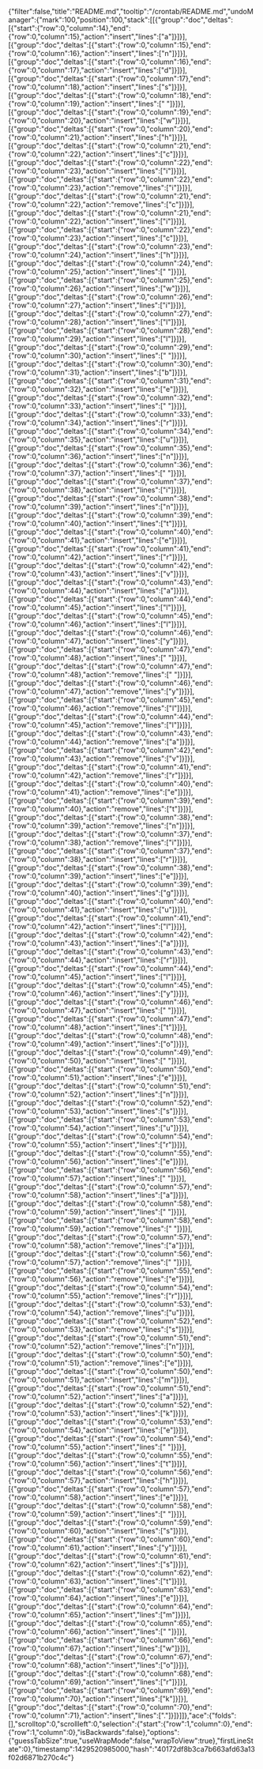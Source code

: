 {"filter":false,"title":"README.md","tooltip":"/crontab/README.md","undoManager":{"mark":100,"position":100,"stack":[[{"group":"doc","deltas":[{"start":{"row":0,"column":14},"end":{"row":0,"column":15},"action":"insert","lines":["a"]}]}],[{"group":"doc","deltas":[{"start":{"row":0,"column":15},"end":{"row":0,"column":16},"action":"insert","lines":["n"]}]}],[{"group":"doc","deltas":[{"start":{"row":0,"column":16},"end":{"row":0,"column":17},"action":"insert","lines":["d"]}]}],[{"group":"doc","deltas":[{"start":{"row":0,"column":17},"end":{"row":0,"column":18},"action":"insert","lines":["s"]}]}],[{"group":"doc","deltas":[{"start":{"row":0,"column":18},"end":{"row":0,"column":19},"action":"insert","lines":[" "]}]}],[{"group":"doc","deltas":[{"start":{"row":0,"column":19},"end":{"row":0,"column":20},"action":"insert","lines":["w"]}]}],[{"group":"doc","deltas":[{"start":{"row":0,"column":20},"end":{"row":0,"column":21},"action":"insert","lines":["h"]}]}],[{"group":"doc","deltas":[{"start":{"row":0,"column":21},"end":{"row":0,"column":22},"action":"insert","lines":["c"]}]}],[{"group":"doc","deltas":[{"start":{"row":0,"column":22},"end":{"row":0,"column":23},"action":"insert","lines":["i"]}]}],[{"group":"doc","deltas":[{"start":{"row":0,"column":22},"end":{"row":0,"column":23},"action":"remove","lines":["i"]}]}],[{"group":"doc","deltas":[{"start":{"row":0,"column":21},"end":{"row":0,"column":22},"action":"remove","lines":["c"]}]}],[{"group":"doc","deltas":[{"start":{"row":0,"column":21},"end":{"row":0,"column":22},"action":"insert","lines":["i"]}]}],[{"group":"doc","deltas":[{"start":{"row":0,"column":22},"end":{"row":0,"column":23},"action":"insert","lines":["c"]}]}],[{"group":"doc","deltas":[{"start":{"row":0,"column":23},"end":{"row":0,"column":24},"action":"insert","lines":["h"]}]}],[{"group":"doc","deltas":[{"start":{"row":0,"column":24},"end":{"row":0,"column":25},"action":"insert","lines":[" "]}]}],[{"group":"doc","deltas":[{"start":{"row":0,"column":25},"end":{"row":0,"column":26},"action":"insert","lines":["w"]}]}],[{"group":"doc","deltas":[{"start":{"row":0,"column":26},"end":{"row":0,"column":27},"action":"insert","lines":["i"]}]}],[{"group":"doc","deltas":[{"start":{"row":0,"column":27},"end":{"row":0,"column":28},"action":"insert","lines":["l"]}]}],[{"group":"doc","deltas":[{"start":{"row":0,"column":28},"end":{"row":0,"column":29},"action":"insert","lines":["l"]}]}],[{"group":"doc","deltas":[{"start":{"row":0,"column":29},"end":{"row":0,"column":30},"action":"insert","lines":[" "]}]}],[{"group":"doc","deltas":[{"start":{"row":0,"column":30},"end":{"row":0,"column":31},"action":"insert","lines":["b"]}]}],[{"group":"doc","deltas":[{"start":{"row":0,"column":31},"end":{"row":0,"column":32},"action":"insert","lines":["e"]}]}],[{"group":"doc","deltas":[{"start":{"row":0,"column":32},"end":{"row":0,"column":33},"action":"insert","lines":[" "]}]}],[{"group":"doc","deltas":[{"start":{"row":0,"column":33},"end":{"row":0,"column":34},"action":"insert","lines":["r"]}]}],[{"group":"doc","deltas":[{"start":{"row":0,"column":34},"end":{"row":0,"column":35},"action":"insert","lines":["u"]}]}],[{"group":"doc","deltas":[{"start":{"row":0,"column":35},"end":{"row":0,"column":36},"action":"insert","lines":["n"]}]}],[{"group":"doc","deltas":[{"start":{"row":0,"column":36},"end":{"row":0,"column":37},"action":"insert","lines":[" "]}]}],[{"group":"doc","deltas":[{"start":{"row":0,"column":37},"end":{"row":0,"column":38},"action":"insert","lines":["i"]}]}],[{"group":"doc","deltas":[{"start":{"row":0,"column":38},"end":{"row":0,"column":39},"action":"insert","lines":["n"]}]}],[{"group":"doc","deltas":[{"start":{"row":0,"column":39},"end":{"row":0,"column":40},"action":"insert","lines":["t"]}]}],[{"group":"doc","deltas":[{"start":{"row":0,"column":40},"end":{"row":0,"column":41},"action":"insert","lines":["e"]}]}],[{"group":"doc","deltas":[{"start":{"row":0,"column":41},"end":{"row":0,"column":42},"action":"insert","lines":["r"]}]}],[{"group":"doc","deltas":[{"start":{"row":0,"column":42},"end":{"row":0,"column":43},"action":"insert","lines":["v"]}]}],[{"group":"doc","deltas":[{"start":{"row":0,"column":43},"end":{"row":0,"column":44},"action":"insert","lines":["a"]}]}],[{"group":"doc","deltas":[{"start":{"row":0,"column":44},"end":{"row":0,"column":45},"action":"insert","lines":["l"]}]}],[{"group":"doc","deltas":[{"start":{"row":0,"column":45},"end":{"row":0,"column":46},"action":"insert","lines":["l"]}]}],[{"group":"doc","deltas":[{"start":{"row":0,"column":46},"end":{"row":0,"column":47},"action":"insert","lines":["y"]}]}],[{"group":"doc","deltas":[{"start":{"row":0,"column":47},"end":{"row":0,"column":48},"action":"insert","lines":[" "]}]}],[{"group":"doc","deltas":[{"start":{"row":0,"column":47},"end":{"row":0,"column":48},"action":"remove","lines":[" "]}]}],[{"group":"doc","deltas":[{"start":{"row":0,"column":46},"end":{"row":0,"column":47},"action":"remove","lines":["y"]}]}],[{"group":"doc","deltas":[{"start":{"row":0,"column":45},"end":{"row":0,"column":46},"action":"remove","lines":["l"]}]}],[{"group":"doc","deltas":[{"start":{"row":0,"column":44},"end":{"row":0,"column":45},"action":"remove","lines":["l"]}]}],[{"group":"doc","deltas":[{"start":{"row":0,"column":43},"end":{"row":0,"column":44},"action":"remove","lines":["a"]}]}],[{"group":"doc","deltas":[{"start":{"row":0,"column":42},"end":{"row":0,"column":43},"action":"remove","lines":["v"]}]}],[{"group":"doc","deltas":[{"start":{"row":0,"column":41},"end":{"row":0,"column":42},"action":"remove","lines":["r"]}]}],[{"group":"doc","deltas":[{"start":{"row":0,"column":40},"end":{"row":0,"column":41},"action":"remove","lines":["e"]}]}],[{"group":"doc","deltas":[{"start":{"row":0,"column":39},"end":{"row":0,"column":40},"action":"remove","lines":["t"]}]}],[{"group":"doc","deltas":[{"start":{"row":0,"column":38},"end":{"row":0,"column":39},"action":"remove","lines":["n"]}]}],[{"group":"doc","deltas":[{"start":{"row":0,"column":37},"end":{"row":0,"column":38},"action":"remove","lines":["i"]}]}],[{"group":"doc","deltas":[{"start":{"row":0,"column":37},"end":{"row":0,"column":38},"action":"insert","lines":["r"]}]}],[{"group":"doc","deltas":[{"start":{"row":0,"column":38},"end":{"row":0,"column":39},"action":"insert","lines":["e"]}]}],[{"group":"doc","deltas":[{"start":{"row":0,"column":39},"end":{"row":0,"column":40},"action":"insert","lines":["g"]}]}],[{"group":"doc","deltas":[{"start":{"row":0,"column":40},"end":{"row":0,"column":41},"action":"insert","lines":["u"]}]}],[{"group":"doc","deltas":[{"start":{"row":0,"column":41},"end":{"row":0,"column":42},"action":"insert","lines":["l"]}]}],[{"group":"doc","deltas":[{"start":{"row":0,"column":42},"end":{"row":0,"column":43},"action":"insert","lines":["a"]}]}],[{"group":"doc","deltas":[{"start":{"row":0,"column":43},"end":{"row":0,"column":44},"action":"insert","lines":["r"]}]}],[{"group":"doc","deltas":[{"start":{"row":0,"column":44},"end":{"row":0,"column":45},"action":"insert","lines":["l"]}]}],[{"group":"doc","deltas":[{"start":{"row":0,"column":45},"end":{"row":0,"column":46},"action":"insert","lines":["y"]}]}],[{"group":"doc","deltas":[{"start":{"row":0,"column":46},"end":{"row":0,"column":47},"action":"insert","lines":[" "]}]}],[{"group":"doc","deltas":[{"start":{"row":0,"column":47},"end":{"row":0,"column":48},"action":"insert","lines":["t"]}]}],[{"group":"doc","deltas":[{"start":{"row":0,"column":48},"end":{"row":0,"column":49},"action":"insert","lines":["o"]}]}],[{"group":"doc","deltas":[{"start":{"row":0,"column":49},"end":{"row":0,"column":50},"action":"insert","lines":[" "]}]}],[{"group":"doc","deltas":[{"start":{"row":0,"column":50},"end":{"row":0,"column":51},"action":"insert","lines":["e"]}]}],[{"group":"doc","deltas":[{"start":{"row":0,"column":51},"end":{"row":0,"column":52},"action":"insert","lines":["n"]}]}],[{"group":"doc","deltas":[{"start":{"row":0,"column":52},"end":{"row":0,"column":53},"action":"insert","lines":["s"]}]}],[{"group":"doc","deltas":[{"start":{"row":0,"column":53},"end":{"row":0,"column":54},"action":"insert","lines":["u"]}]}],[{"group":"doc","deltas":[{"start":{"row":0,"column":54},"end":{"row":0,"column":55},"action":"insert","lines":["r"]}]}],[{"group":"doc","deltas":[{"start":{"row":0,"column":55},"end":{"row":0,"column":56},"action":"insert","lines":["e"]}]}],[{"group":"doc","deltas":[{"start":{"row":0,"column":56},"end":{"row":0,"column":57},"action":"insert","lines":[" "]}]}],[{"group":"doc","deltas":[{"start":{"row":0,"column":57},"end":{"row":0,"column":58},"action":"insert","lines":["a"]}]}],[{"group":"doc","deltas":[{"start":{"row":0,"column":58},"end":{"row":0,"column":59},"action":"insert","lines":[" "]}]}],[{"group":"doc","deltas":[{"start":{"row":0,"column":58},"end":{"row":0,"column":59},"action":"remove","lines":[" "]}]}],[{"group":"doc","deltas":[{"start":{"row":0,"column":57},"end":{"row":0,"column":58},"action":"remove","lines":["a"]}]}],[{"group":"doc","deltas":[{"start":{"row":0,"column":56},"end":{"row":0,"column":57},"action":"remove","lines":[" "]}]}],[{"group":"doc","deltas":[{"start":{"row":0,"column":55},"end":{"row":0,"column":56},"action":"remove","lines":["e"]}]}],[{"group":"doc","deltas":[{"start":{"row":0,"column":54},"end":{"row":0,"column":55},"action":"remove","lines":["r"]}]}],[{"group":"doc","deltas":[{"start":{"row":0,"column":53},"end":{"row":0,"column":54},"action":"remove","lines":["u"]}]}],[{"group":"doc","deltas":[{"start":{"row":0,"column":52},"end":{"row":0,"column":53},"action":"remove","lines":["s"]}]}],[{"group":"doc","deltas":[{"start":{"row":0,"column":51},"end":{"row":0,"column":52},"action":"remove","lines":["n"]}]}],[{"group":"doc","deltas":[{"start":{"row":0,"column":50},"end":{"row":0,"column":51},"action":"remove","lines":["e"]}]}],[{"group":"doc","deltas":[{"start":{"row":0,"column":50},"end":{"row":0,"column":51},"action":"insert","lines":["m"]}]}],[{"group":"doc","deltas":[{"start":{"row":0,"column":51},"end":{"row":0,"column":52},"action":"insert","lines":["a"]}]}],[{"group":"doc","deltas":[{"start":{"row":0,"column":52},"end":{"row":0,"column":53},"action":"insert","lines":["k"]}]}],[{"group":"doc","deltas":[{"start":{"row":0,"column":53},"end":{"row":0,"column":54},"action":"insert","lines":["e"]}]}],[{"group":"doc","deltas":[{"start":{"row":0,"column":54},"end":{"row":0,"column":55},"action":"insert","lines":[" "]}]}],[{"group":"doc","deltas":[{"start":{"row":0,"column":55},"end":{"row":0,"column":56},"action":"insert","lines":["t"]}]}],[{"group":"doc","deltas":[{"start":{"row":0,"column":56},"end":{"row":0,"column":57},"action":"insert","lines":["h"]}]}],[{"group":"doc","deltas":[{"start":{"row":0,"column":57},"end":{"row":0,"column":58},"action":"insert","lines":["e"]}]}],[{"group":"doc","deltas":[{"start":{"row":0,"column":58},"end":{"row":0,"column":59},"action":"insert","lines":[" "]}]}],[{"group":"doc","deltas":[{"start":{"row":0,"column":59},"end":{"row":0,"column":60},"action":"insert","lines":["s"]}]}],[{"group":"doc","deltas":[{"start":{"row":0,"column":60},"end":{"row":0,"column":61},"action":"insert","lines":["y"]}]}],[{"group":"doc","deltas":[{"start":{"row":0,"column":61},"end":{"row":0,"column":62},"action":"insert","lines":["s"]}]}],[{"group":"doc","deltas":[{"start":{"row":0,"column":62},"end":{"row":0,"column":63},"action":"insert","lines":["t"]}]}],[{"group":"doc","deltas":[{"start":{"row":0,"column":63},"end":{"row":0,"column":64},"action":"insert","lines":["e"]}]}],[{"group":"doc","deltas":[{"start":{"row":0,"column":64},"end":{"row":0,"column":65},"action":"insert","lines":["m"]}]}],[{"group":"doc","deltas":[{"start":{"row":0,"column":65},"end":{"row":0,"column":66},"action":"insert","lines":[" "]}]}],[{"group":"doc","deltas":[{"start":{"row":0,"column":66},"end":{"row":0,"column":67},"action":"insert","lines":["w"]}]}],[{"group":"doc","deltas":[{"start":{"row":0,"column":67},"end":{"row":0,"column":68},"action":"insert","lines":["o"]}]}],[{"group":"doc","deltas":[{"start":{"row":0,"column":68},"end":{"row":0,"column":69},"action":"insert","lines":["r"]}]}],[{"group":"doc","deltas":[{"start":{"row":0,"column":69},"end":{"row":0,"column":70},"action":"insert","lines":["k"]}]}],[{"group":"doc","deltas":[{"start":{"row":0,"column":70},"end":{"row":0,"column":71},"action":"insert","lines":["."]}]}]]},"ace":{"folds":[],"scrolltop":0,"scrollleft":0,"selection":{"start":{"row":1,"column":0},"end":{"row":1,"column":0},"isBackwards":false},"options":{"guessTabSize":true,"useWrapMode":false,"wrapToView":true},"firstLineState":0},"timestamp":1429520985000,"hash":"40172df8b3ca7b663afd63a13f02d6871b270c4c"}